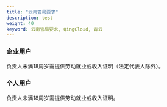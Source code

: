 ```yaml
---
title: "云南管局要求"
description: test
weight: 40
keyword: 云南管局要求, QingCloud, 青云
---
```




### 企业用户

负责人未满18周岁需提供劳动就业或收入证明（法定代表人除外）。

### 个人用户

负责人未满18周岁需提供劳动就业或收入证明。

